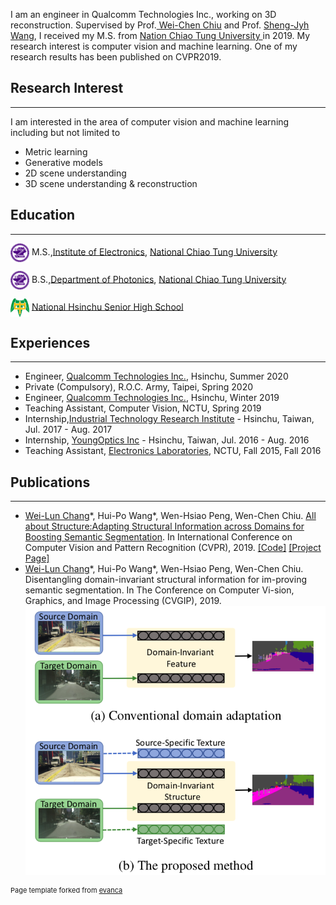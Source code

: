 I am an engineer in Qualcomm Technologies Inc., working on 3D reconstruction. Supervised by Prof.<a href="https://walonchiu.github.io"> Wei-Chen Chiu</a> and Prof. <a href="http://vlab.ee.nctu.edu.tw/advisor/">Sheng-Jyh Wang</a>, I received my M.S. from <a href="https://www.nctu.edu.tw/en">Nation Chiao Tung University </a> in 2019. My research interest is computer vision and machine learning. One of my research results has been published on CVPR2019.

## Research Interest
---
I am interested in the area of computer vision and machine learning including but not limited to
* Metric learning
* Generative models
* 2D scene understanding
* 3D scene understanding & reconstruction


## Education

---
<img align="absmiddle" src="images/nctu.png" height="30" width="30"/> M.S.,<a href="https://eenctu.nctu.edu.tw/">Institute of Electronics</a>, <a href="http://www.nctu.edu.tw/">National Chiao Tung University</a>

<img align="absmiddle" src="images/nctu.png" height="30" width="30"/> B.S.,<a href="http://www.ieo.nctu.edu.tw/">Department of Photonics</a>, <a href="http://www.nctu.edu.tw/">National Chiao Tung University</a>

<img align="absmiddle" src="images/hchs.jpg" height="30" width="30"/> <a href="http://www.hchs.hc.edu.tw/">National Hsinchu Senior High School</a>


## Experiences

---
* Engineer, <a href="https://www.qualcomm.com/">Qualcomm Technologies Inc.</a>, Hsinchu, Summer 2020
* Private (Compulsory), R.O.C. Army, Taipei, Spring 2020
* Engineer, <a href="https://www.qualcomm.com/">Qualcomm Technologies Inc.</a>, Hsinchu, Winter 2019
* Teaching Assistant, Computer Vision, NCTU, Spring 2019
* Internship,<a href="https://ictjournal.itri.org.tw/">Industrial Technology Research Institute</a> - Hsinchu, Taiwan, Jul. 2017 - Aug. 2017
* Internship, <a href="https://www.youngoptics.com/en">YoungOptics Inc</a> - Hsinchu, Taiwan, Jul. 2016 - Aug. 2016
* Teaching Assistant, <a href="http://www.alab.ee.nctu.edu.tw/wpmu/elab/">Electronics Laboratories</a>, NCTU, Fall 2015, Fall 2016

## Publications

---
* <u>Wei-Lun Chang</u>&#x2A;, Hui-Po Wang&#x2A;, Wen-Hsiao Peng, Wen-Chen Chiu. [All about Structure:Adapting Structural Information across Domains for Boosting Semantic Segmentation](https://arxiv.org/abs/1903.12212). In International Conference on Computer Vision and Pattern Recognition (CVPR), 2019. [[Code]](https://github.com/a514514772/DISE-Domain-Invariant-Structure-Extraction) [[Project Page]](https://a514514772.github.io/DISE-Domain-Invariant-Structure-Extraction/)
* <u>Wei-Lun Chang</u>&#x2A;, Hui-Po Wang&#x2A;, Wen-Hsiao Peng, Wen-Chen Chiu. Disentangling domain-invariant structural information for im-proving semantic segmentation. In The Conference on Computer Vi-sion, Graphics, and Image Processing (CVGIP), 2019.
![](images/teaser_figure.png)

<p style="font-size:11px">Page template forked from <a href="https://github.com/evanca/quick-portfolio">evanca</a></p>
<!-- Remove above link if you don't want to attibute -->
